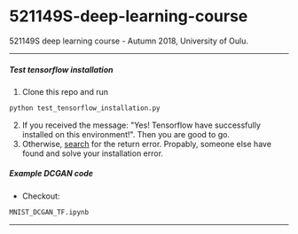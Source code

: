 # 521149S-deep-learning-course
521149S deep learning course - Autumn 2018, University of Oulu.

***

##### Test tensorflow installation
1. Clone this repo and run 
```bash 
python test_tensorflow_installation.py 
```  
2. If you received the message: "Yes! Tensorflow have successfully installed on this environment!". Then you are good to go. 
3. Otherwise, [search](https://www.google.com/) for the return error. Propably, someone else have found and solve your installation error.

##### Example DCGAN code
+ Checkout:
```bash 
MNIST_DCGAN_TF.ipynb
```
***

